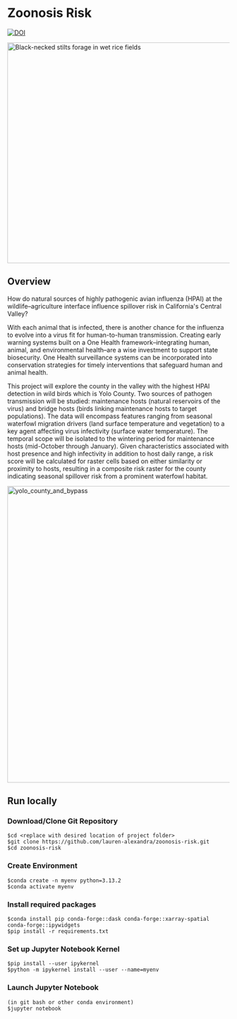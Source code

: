 # Zoonosis Risk

[![DOI](https://zenodo.org/badge/888758727.svg)](https://doi.org/10.5281/zenodo.15225926)

<img src="images/black-necked_stilts_ca_rice_commission.png" alt="Black-necked stilts forage in wet rice fields" width="760" height="500" longdesc="https://www.ucdavis.edu/sites/default/files/media/images/9127201758-024b4c82d0-o.jpg" />

## Overview

How do natural sources of highly pathogenic avian influenza (HPAI) at the wildlife–agriculture interface influence spillover risk in California's Central Valley?

With each animal that is infected, there is another chance for the influenza to evolve into a virus fit for human-to-human transmission. Creating early warning systems built on a One Health framework–integrating human, animal, and environmental health–are a wise investment to support state biosecurity. One Health surveillance systems can be incorporated into conservation strategies for timely interventions that safeguard human and animal health. 

This project will explore the county in the valley with the highest HPAI detection in wild birds which is Yolo County. Two sources of pathogen transmission will be studied: maintenance hosts (natural reservoirs of the virus) and bridge hosts (birds linking maintenance hosts to target populations). The data will encompass features ranging from seasonal waterfowl migration drivers (land surface temperature and vegetation) to a key agent affecting virus infectivity (surface water temperature). The temporal scope will be isolated to the wintering period for maintenance hosts (mid-October through January). Given characteristics associated with host presence and high infectivity in addition to host daily range, a risk score will be calculated for raster cells based on either similarity or proximity to hosts, resulting in a composite risk raster for the county indicating seasonal spillover risk from a prominent waterfowl habitat. 

<img width="672" alt="yolo_county_and_bypass" src="https://github.com/user-attachments/assets/d80edea3-df9a-46a1-8d2b-df4b60c66611" />

Run locally
----

### Download/Clone Git Repository

    $cd <replace with desired location of project folder>
    $git clone https://github.com/lauren-alexandra/zoonosis-risk.git
    $cd zoonosis-risk

### Create Environment

    $conda create -n myenv python=3.13.2
    $conda activate myenv

### Install required packages

    $conda install pip conda-forge::dask conda-forge::xarray-spatial conda-forge::ipywidgets
    $pip install -r requirements.txt

### Set up Jupyter Notebook Kernel

    $pip install --user ipykernel
    $python -m ipykernel install --user --name=myenv

### Launch Jupyter Notebook

    (in git bash or other conda environment)
    $jupyter notebook
